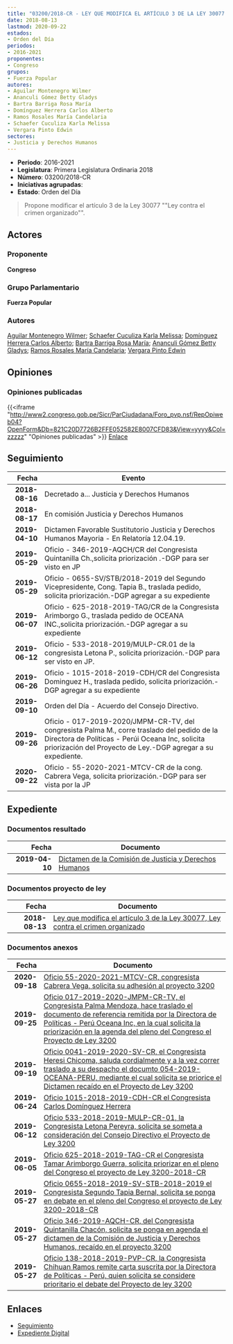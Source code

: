 ```yaml
---
title: "03200/2018-CR - LEY QUE MODIFICA EL ARTÍCULO 3 DE LA LEY 30077 'LEY CONTRA EL CRIMEN ORGANIZADO'."
date: 2018-08-13
lastmod: 2020-09-22
estados:
- Orden del Día
periodos:
- 2016-2021
proponentes:
- Congreso
grupos:
- Fuerza Popular
autores:
- Aguilar Montenegro Wilmer
- Ananculi Gómez Betty Gladys
- Bartra Barriga Rosa María
- Domínguez Herrera Carlos Alberto
- Ramos Rosales María Candelaria
- Schaefer Cuculiza Karla Melissa
- Vergara Pinto Edwin
sectores:
- Justicia y Derechos Humanos
---
```

- **Periodo**: 2016-2021
- **Legislatura**: Primera Legislatura Ordinaria 2018
- **Número**: 03200/2018-CR
- **Iniciativas agrupadas**: 
- **Estado**: Orden del Día

> Propone modificar el artículo 3 de la Ley 30077 ""Ley contra el crimen organizado"".


## Actores

### Proponente

**Congreso**

### Grupo Parlamentario

**Fuerza Popular**

### Autores

[Aguilar Montenegro Wilmer](mailto:mailto:waguilar@congreso.gob.pe); [Schaefer Cuculiza Karla Melissa](mailto:mailto:kschaefer@congreso.gob.pe); [Domínguez Herrera Carlos Alberto](mailto:mailto:cdominguez@congreso.gob.pe); [Bartra Barriga Rosa María](mailto:mailto:rbartra@congreso.gob.pe); [Ananculi Gómez Betty Gladys](mailto:mailto:bananculi@congreso.gob.pe); [Ramos Rosales María Candelaria](mailto:mailto:mramosr@congreso.gob.pe); [Vergara Pinto Edwin](mailto:mailto:evergara@congreso.gob.pe)

## Opiniones

### Opiniones publicadas

{{<iframe "http://www2.congreso.gob.pe/Sicr/ParCiudadana/Foro_pvp.nsf/RepOpiweb04?OpenForm&Db=821C20D7726B2FFE052582E8007CFD83&View=yyyy&Col=zzzzz" "Opiniones publicadas" >}}
[Enlace](http://www2.congreso.gob.pe/Sicr/ParCiudadana/Foro_pvp.nsf/RepOpiweb04?OpenForm&Db=821C20D7726B2FFE052582E8007CFD83&View=yyyy&Col=zzzzz)


## Seguimiento

| Fecha | Evento |
|------:|--------|
| **2018-08-16** | Decretado a... Justicia y Derechos Humanos |
| **2018-08-17** | En comisión Justicia y Derechos Humanos |
| **2019-04-10** | Dictamen Favorable Sustitutorio Justicia y Derechos Humanos Mayoria - En Relatoría 12.04.19. |
| **2019-05-29** | Oficio - 346-2019-AQCH/CR del Congresista Quintanilla Ch.,solicita priorización .-DGP para ser visto en JP |
| **2019-05-29** | Oficio - 0655-SV/STB/2018-2019 del Segundo Vicepresidente, Cong. Tapia B., traslada pedido, solicita priorización.-DGP agregar a su expediente |
| **2019-06-07** | Oficio - 625-2018-2019-TAG/CR de la Congresista Arimborgo G., traslada pedido de OCEANA INC.,solicita priorización.-DGP agregar a su expediente |
| **2019-06-12** | Oficio - 533-2018-2019/MULP-CR.01 de la congresista Letona P., solicita priorización.-DGP para ser visto en JP. |
| **2019-06-26** | Oficio - 1015-2018-2019-CDH/CR del Congresista Dominguez H., traslada pedido, solicita priorización.-DGP agregar a su expediente |
| **2019-09-10** | Orden del Día - Acuerdo del Consejo Directivo. |
| **2019-09-26** | Oficio - 017-2019-2020/JMPM-CR-TV, del congresista Palma M., corre traslado del pedido de la Directora de Políticas - Perúi Oceana Inc, solicita priorización del Proyecto de Ley.-DGP agregar a su expediente. |
| **2020-09-22** | Oficio - 55-2020-2021-MTCV-CR de la cong. Cabrera Vega, solicita priorización.-DGP para ser vista por la JP |

## Expediente

### Documentos resultado

| Fecha | Documento |
|------:|-----------|
| **2019-04-10** | [Dictamen de la Comisión de Justicia y Derechos Humanos](http://www.leyes.congreso.gob.pe/Documentos/2016_2021/Dictamenes/Proyectos_de_Ley/03200DC15MAY20190410.pdf) |

### Documentos proyecto de ley

| Fecha | Documento |
|------:|-----------|
| **2018-08-13** | [Ley que modifica el artículo 3 de la Ley 30077, Ley contra el crimen organizado](http://www.leyes.congreso.gob.pe/Documentos/2016_2021/Proyectos_de_Ley_y_de_Resoluciones_Legislativas/PL0320020180813.pdf) |

### Documentos anexos

| Fecha | Documento |
|------:|-----------|
| **2020-09-18** | [Oficio 55-2020-2021-MTCV-CR, congresista Cabrera Vega, solicita su adhesión al proyecto 3200](http://www.leyes.congreso.gob.pe/Documentos/2016_2021/Adhesiones/Proyectos_de_Ley/OFICIO-55-2020-2021-MTCV-CR.pdf) |
| **2019-09-25** | [Oficio 017-2019-2020-JMPM-CR-TV, el Congresista Palma Mendoza, hace traslado el documento de referencia remitida por la Directora de Políticas - Perú Oceana Inc, en la cual solicita la priorización en la agenda del pleno del Congreso el Proyecto de Ley 3200](http://www.leyes.congreso.gob.pe/Documentos/2016_2021/Oficios/Congresistas/OFICIO-094-2019-2020-ILJ-CR.pdf) |
| **2019-09-19** | [Oficio 0041-2019-2020-SV-CR, el Congresista Heresi Chicoma, saluda cordialmente y a la vez correr traslado a su despacho el documto 054-2019-OCEANA-PERU, mediante el cual solicita se priorice el Dictamen recaído en el Proyecto de Ley 3200](http://www.leyes.congreso.gob.pe/Documentos/2016_2021/Oficios/Congresistas/OFICIO-0041-2019-2020-SV-CR.pdf) |
| **2019-06-24** | [Oficio 1015-2018-2019-CDH-CR el Congresista Carlos Domínguez Herrera](http://www.leyes.congreso.gob.pe/Documentos/2016_2021/Oficios/Congresistas/OFICIO-1015-2018-2019-CDH-CR.pdf) |
| **2019-06-12** | [Oficio 533-2018-2019-MULP-CR-01, la Congresista Letona Pereyra, solicita se someta a consideración del Consejo Directivo el Proyecto de Ley 3200](http://www.leyes.congreso.gob.pe/Documentos/2016_2021/Oficios/Congresistas/OFICIO-533-2018-2019-MULP-CR-01.pdf) |
| **2019-06-05** | [Oficio 625-2018-2019-TAG-CR el Congresista Tamar Arimborgo Guerra, solicita priorizar en el pleno del Congreso el proyecto de Ley 3200-2018-CR](http://www.leyes.congreso.gob.pe/Documentos/2016_2021/Oficios/Congresistas/OFICIO-625-2018-2019-TAG-CR.pdf) |
| **2019-05-27** | [Oficio 0655-2018-2019-SV-STB-2018-2019 el Congresista Segundo Tapia Bernal, solicita se ponga en debate en el pleno del Congreso el proyecto de Ley 3200-2018-CR](http://www.leyes.congreso.gob.pe/Documentos/2016_2021/Oficios/Congresistas/OFICIO-0655-SV-STB-2018-2019.pdf) |
| **2019-05-27** | [Oficio 346-2019-AQCH-CR, del Congresista Quintanilla Chacón, solicita se ponga en agenda el dictamen de la Comisión de Justicia y Derechos Humanos, recaído en el proyecto 3200](http://www.leyes.congreso.gob.pe/Documentos/2016_2021/Oficios/Congresistas/OFICIO-346-2019-AQCH-CR.pdf) |
| **2019-05-27** | [Oficio 138-2018-2019-PVP-CR, la Congresista Chihuan Ramos remite carta suscrita por la Directora de Políticas - Perú, quien solicita se considere prioritario el debate del Proyecto de ley 3200](http://www.leyes.congreso.gob.pe/Documentos/2016_2021/Oficios/Congresistas/OFICIO-138-2018-2019-PVP-CR.pdf) |

## Enlaces

- [Seguimiento](http://www2.congreso.gob.pe/Sicr/TraDocEstProc/CLProLey2016.nsf/f7fff46988ca05b1052578e100829cc7/3f2fc0db69bdb07f052582e8007ed0f7?OpenDocument)
- [Expediente Digital](http://www2.congreso.gob.pe/Sicr/TraDocEstProc/Expvirt_2011.nsf/visbusqptramdoc1621/03200?opendocument)


